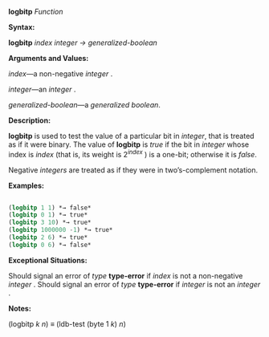 **logbitp** *Function* 



**Syntax:** 



**logbitp** *index integer → generalized-boolean* 



**Arguments and Values:** 



*index*—a non-negative *integer* . 



*integer*—an *integer* . 



*generalized-boolean*—a *generalized boolean*. 







 



 



**Description:** 



<b>logbitp</b> is used to test the value of a particular bit in <i>integer</i>, that is treated as if it were binary. The value of <b>logbitp</b> is <i>true</i> if the bit in <i>integer</i> whose index is <i>index</i> (that is, its weight is 2<i><sup>index</sup></i> ) is a one-bit; otherwise it is <i>false</i>. 



Negative *integers* are treated as if they were in two’s-complement notation. 



**Examples:**
```lisp
 
(logbitp 1 1) *→ false* 
(logbitp 0 1) *→ true* 
(logbitp 3 10) *→ true* 
(logbitp 1000000 -1) *→ true* 
(logbitp 2 6) *→ true* 
(logbitp 0 6) *→ false* 

```
**Exceptional Situations:** 



Should signal an error of *type* **type-error** if *index* is not a non-negative *integer* . Should signal an error of *type* **type-error** if *integer* is not an *integer* . 



**Notes:** 



(logbitp *k n*) *≡* (ldb-test (byte 1 *k*) *n*) 



